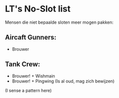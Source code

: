 # LT's No-Slot list
Mensen die niet bepaalde sloten meer mogen pakken:


## Aircaft Gunners:
- Brouwer


## Tank Crew:
- Brouwer! + Wishmain
- Brouwer! + Pingwing (Is al oud, mag zich bewijzen)

(I sense a pattern here)
